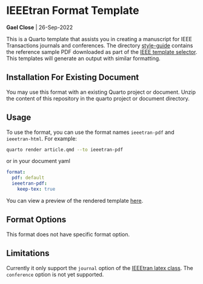 # IEEEtran Format Template

**Gael Close** | 26-Sep-2022

This is a Quarto template that assists you in creating a manuscript for IEEE Transactions journals and conferences. 
The directory [style-guide](style-guide) contains the reference sample PDF downloaded as part of the [IEEE template selector](https://template-selector.ieee.org/secure/templateSelector/publicationType).
This templates will generate an output with similar formatting.



## Installation For Existing Document

You may use this format with an existing Quarto project or document.
Unzip the content of this repository in the quarto project or document directory.

## Usage

To use the format, you can use the format names `ieeetran-pdf` and `ieeetran-html`. For example:

```bash
quarto render article.qmd --to ieeetran-pdf
```

or in your document yaml

```yaml
format:
  pdf: default
  ieeetran-pdf:
    keep-tex: true    
```

You can view a preview of the rendered template [here](template.pdf).

## Format Options

This format does not have specific format option. 

## Limitations

Currently it only support the `journal` option of the [IEEEtran latex class](https://www.ctan.org/tex-archive/macros/latex/contrib/IEEEtran/).
The `conference` option is not yet supported.